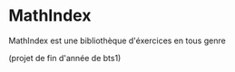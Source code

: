 # __**MathIndex**__

MathIndex est une bibliothèque d'éxercices en tous genre

(projet de fin d'année de bts1)